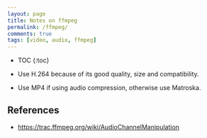 ```yaml
---
layout: page
title: Notes on ffmpeg
permalink: /ffmpeg/
comments: true
tags: [video, audio, ffmpeg]
---
```


* TOC
{:toc}

- Use H.264 because of its good quality, size and compatibility.

- Use MP4 if using audio compression, otherwise use Matroska.

## References

- <https://trac.ffmpeg.org/wiki/AudioChannelManipulation>
